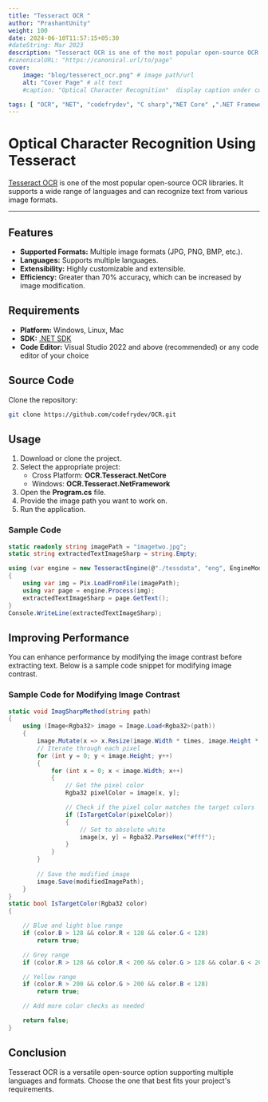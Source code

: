 ```yaml
---
title: "Tesseract OCR "
author: "PrashantUnity"
weight: 100
date: 2024-06-10T11:57:15+05:30
#dateString: Mar 2023
description: "Tesseract OCR is one of the most popular open-source OCR libraries for text Extraction from image. It supports a wide range of languages and can recognize text from various image formats."
#canonicalURL: "https://canonical.url/to/page"
cover:
    image: "blog/tesserect_ocr.png" # image path/url
    alt: "Cover Page" # alt text
    #caption: "Optical Character Recognition"  display caption under cover 

tags: [ "OCR", "NET", "codefrydev", "C sharp","NET Core" ,".NET Framework" , "Optical Character Recognition"]
---
```


# Optical Character Recognition Using Tesseract

[Tesseract OCR](https://github.com/tesseract-ocr/tesseract#center) is one of the most popular open-source OCR libraries. It supports a wide range of languages and can recognize text from various image formats.

---

## Features

- **Supported Formats:** Multiple image formats (JPG, PNG, BMP, etc.).
- **Languages:** Supports multiple languages.
- **Extensibility:** Highly customizable and extensible.
- **Efficiency:** Greater than 70% accuracy, which can be increased by image modification.

## Requirements

- **Platform:** Windows, Linux, Mac
- **SDK:** [.NET SDK](https://dotnet.microsoft.com/en-us/download/visual-studio-sdks)
- **Code Editor:** Visual Studio 2022 and above (recommended) or any code editor of your choice

## Source Code

Clone the repository:

```sh
git clone https://github.com/codefrydev/OCR.git
```

## Usage

1. Download or clone the project.
2. Select the appropriate project:
    - Cross Platform: **OCR.Tesseract.NetCore**
    - Windows: **OCR.Tesseract.NetFramework**
3. Open the **Program.cs** file.
4. Provide the image path you want to work on.
5. Run the application.

### Sample Code

```cs
static readonly string imagePath = "imagetwo.jpg";
static string extractedTextImageSharp = string.Empty;

using (var engine = new TesseractEngine(@"./tessdata", "eng", EngineMode.LstmOnly))
{
    using var img = Pix.LoadFromFile(imagePath);
    using var page = engine.Process(img);
    extractedTextImageSharp = page.GetText();
} 
Console.WriteLine(extractedTextImageSharp);
```

## Improving Performance

You can enhance performance by modifying the image contrast before extracting text. Below is a sample code snippet for modifying image contrast.

### Sample Code for Modifying Image Contrast

```cs
static void ImagSharpMethod(string path)
{
    using (Image<Rgba32> image = Image.Load<Rgba32>(path))
    {
        image.Mutate(x => x.Resize(image.Width * times, image.Height * times));
        // Iterate through each pixel
        for (int y = 0; y < image.Height; y++)
        {
            for (int x = 0; x < image.Width; x++)
            {
                // Get the pixel color
                Rgba32 pixelColor = image[x, y];

                // Check if the pixel color matches the target colors
                if (IsTargetColor(pixelColor))
                {
                    // Set to absolute white
                    image[x, y] = Rgba32.ParseHex("#fff");
                }
            }
        }
            
        // Save the modified image
        image.Save(modifiedImagePath);
    } 
}
static bool IsTargetColor(Rgba32 color)
{ 

    // Blue and light blue range
    if (color.B > 128 && color.R < 128 && color.G < 128)
        return true;

    // Grey range
    if (color.R > 128 && color.R < 200 && color.G > 128 && color.G < 200 && color.B > 128 && color.B < 200) return true;

    // Yellow range
    if (color.R > 200 && color.G > 200 && color.B < 128)
        return true;

    // Add more color checks as needed

    return false;
}
```

## Conclusion

Tesseract OCR is a versatile open-source option supporting multiple languages and formats. Choose the one that best fits your project's requirements.